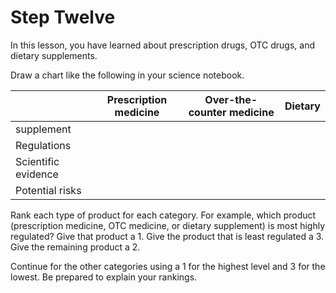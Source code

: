 # Step Twelve

In this lesson, you have learned about prescription drugs, OTC drugs, and dietary supplements.

Draw a chart like the following in your science notebook.




|&nbsp;|Prescription medicine|Over-the-counter medicine|Dietary|
| ---| ---| ---|---|
| supplement | &nbsp; | &nbsp; | &nbsp;  |
| Regulations | &nbsp; | &nbsp; | &nbsp; |
| Scientific evidence | &nbsp; | &nbsp; | &nbsp; |
| Potential risks | &nbsp;  | &nbsp;  | &nbsp; |


Rank each type of product for each category. For example, which product (prescription medicine, OTC medicine, or dietary supplement) is most highly regulated? Give that product a 1. Give the product that is least regulated a 3. Give the remaining product a 2.

Continue for the other categories using a 1 for the highest level and 3 for the lowest. Be prepared to explain your rankings.